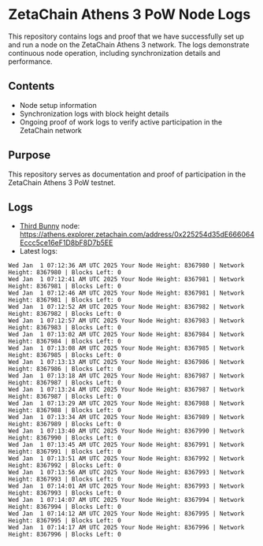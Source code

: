 # ZetaChain Athens 3 PoW Node Logs
This repository contains logs and proof that we have successfully set up and run a node on the ZetaChain Athens 3 network. The logs demonstrate continuous node operation, including synchronization details and performance.

## Contents
- Node setup information
- Synchronization logs with block height details
- Ongoing proof of work logs to verify active participation in the ZetaChain network

## Purpose
This repository serves as documentation and proof of participation in the ZetaChain Athens 3 PoW testnet.

## Logs

- [Third Bunny](https://thirdbunny.xyz/) node: https://athens.explorer.zetachain.com/address/0x225254d35dE666064Eccc5ce16eF1D8bF8D7b5EE
- Latest logs:
```
Wed Jan  1 07:12:36 AM UTC 2025 Your Node Height: 8367980 | Network Height: 8367980 | Blocks Left: 0
Wed Jan  1 07:12:41 AM UTC 2025 Your Node Height: 8367981 | Network Height: 8367981 | Blocks Left: 0
Wed Jan  1 07:12:46 AM UTC 2025 Your Node Height: 8367981 | Network Height: 8367981 | Blocks Left: 0
Wed Jan  1 07:12:52 AM UTC 2025 Your Node Height: 8367982 | Network Height: 8367982 | Blocks Left: 0
Wed Jan  1 07:12:57 AM UTC 2025 Your Node Height: 8367983 | Network Height: 8367983 | Blocks Left: 0
Wed Jan  1 07:13:02 AM UTC 2025 Your Node Height: 8367984 | Network Height: 8367984 | Blocks Left: 0
Wed Jan  1 07:13:08 AM UTC 2025 Your Node Height: 8367985 | Network Height: 8367985 | Blocks Left: 0
Wed Jan  1 07:13:13 AM UTC 2025 Your Node Height: 8367986 | Network Height: 8367986 | Blocks Left: 0
Wed Jan  1 07:13:18 AM UTC 2025 Your Node Height: 8367987 | Network Height: 8367987 | Blocks Left: 0
Wed Jan  1 07:13:24 AM UTC 2025 Your Node Height: 8367987 | Network Height: 8367987 | Blocks Left: 0
Wed Jan  1 07:13:29 AM UTC 2025 Your Node Height: 8367988 | Network Height: 8367988 | Blocks Left: 0
Wed Jan  1 07:13:34 AM UTC 2025 Your Node Height: 8367989 | Network Height: 8367989 | Blocks Left: 0
Wed Jan  1 07:13:40 AM UTC 2025 Your Node Height: 8367990 | Network Height: 8367990 | Blocks Left: 0
Wed Jan  1 07:13:45 AM UTC 2025 Your Node Height: 8367991 | Network Height: 8367991 | Blocks Left: 0
Wed Jan  1 07:13:51 AM UTC 2025 Your Node Height: 8367992 | Network Height: 8367992 | Blocks Left: 0
Wed Jan  1 07:13:56 AM UTC 2025 Your Node Height: 8367993 | Network Height: 8367993 | Blocks Left: 0
Wed Jan  1 07:14:01 AM UTC 2025 Your Node Height: 8367993 | Network Height: 8367993 | Blocks Left: 0
Wed Jan  1 07:14:07 AM UTC 2025 Your Node Height: 8367994 | Network Height: 8367994 | Blocks Left: 0
Wed Jan  1 07:14:12 AM UTC 2025 Your Node Height: 8367995 | Network Height: 8367995 | Blocks Left: 0
Wed Jan  1 07:14:17 AM UTC 2025 Your Node Height: 8367996 | Network Height: 8367996 | Blocks Left: 0
```
